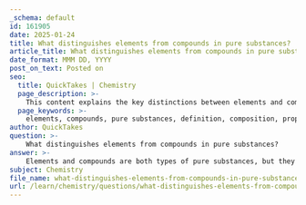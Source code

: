 ```yaml
---
_schema: default
id: 161905
date: 2025-01-24
title: What distinguishes elements from compounds in pure substances?
article_title: What distinguishes elements from compounds in pure substances?
date_format: MMM DD, YYYY
post_on_text: Posted on
seo:
  title: QuickTakes | Chemistry
  page_description: >-
    This content explains the key distinctions between elements and compounds in pure substances, highlighting their definitions, compositions, properties, and methods of separation.
  page_keywords: >-
    elements, compounds, pure substances, definition, composition, properties, separation, chemical symbol, chemical formula, matter, unique properties, fixed ratio, electrolysis
author: QuickTakes
question: >-
    What distinguishes elements from compounds in pure substances?
answer: >-
    Elements and compounds are both types of pure substances, but they have distinct characteristics that set them apart.\n\n1. **Definition**:\n   - **Element**: An element is a pure substance that cannot be broken down into simpler substances by chemical means. It consists of only one type of atom. For example, copper (Cu) is an element made entirely of copper atoms.\n   - **Compound**: A compound is a pure substance formed when two or more different elements are chemically bonded together in a fixed ratio. For instance, glucose (C₆H₁₂O₆) is a compound made up of carbon, hydrogen, and oxygen atoms.\n\n2. **Composition**:\n   - **Elements**: Composed of a single type of atom. Each element is represented by a unique chemical symbol (e.g., H for hydrogen, O for oxygen).\n   - **Compounds**: Composed of two or more different types of atoms that are chemically combined. Compounds are represented by chemical formulas that indicate the types and numbers of atoms present (e.g., H₂O for water, which consists of two hydrogen atoms and one oxygen atom).\n\n3. **Properties**:\n   - **Elements**: The properties of an element are consistent and do not change regardless of the amount present. For example, all samples of copper will exhibit the same physical and chemical properties.\n   - **Compounds**: The properties of a compound are often very different from those of the individual elements that compose it. For example, water (H₂O) has properties that are distinct from those of hydrogen (a flammable gas) and oxygen (a gas that supports combustion).\n\n4. **Separation**:\n   - **Elements**: Cannot be separated into simpler substances by chemical reactions.\n   - **Compounds**: Can be separated into their constituent elements through chemical reactions. For example, water can be decomposed into hydrogen and oxygen gases through electrolysis.\n\nIn summary, the key distinctions between elements and compounds lie in their composition, properties, and the methods by which they can be separated. Elements are the simplest forms of matter, while compounds are combinations of elements that exhibit unique properties.
subject: Chemistry
file_name: what-distinguishes-elements-from-compounds-in-pure-substances.md
url: /learn/chemistry/questions/what-distinguishes-elements-from-compounds-in-pure-substances
---
```


&nbsp;